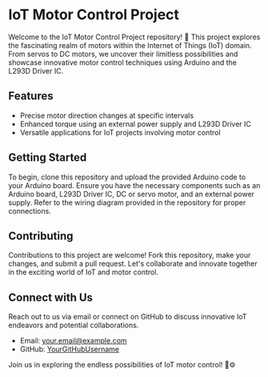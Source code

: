# IoT Motor Control Project

Welcome to the IoT Motor Control Project repository! 🚀 This project explores the fascinating realm of motors within the Internet of Things (IoT) domain. From servos to DC motors, we uncover their limitless possibilities and showcase innovative motor control techniques using Arduino and the L293D Driver IC.

## Features

- Precise motor direction changes at specific intervals
- Enhanced torque using an external power supply and L293D Driver IC
- Versatile applications for IoT projects involving motor control

## Getting Started

To begin, clone this repository and upload the provided Arduino code to your Arduino board. Ensure you have the necessary components such as an Arduino board, L293D Driver IC, DC or servo motor, and an external power supply. Refer to the wiring diagram provided in the repository for proper connections.

## Contributing

Contributions to this project are welcome! Fork this repository, make your changes, and submit a pull request. Let's collaborate and innovate together in the exciting world of IoT and motor control.

## Connect with Us

Reach out to us via email or connect on GitHub to discuss innovative IoT endeavors and potential collaborations.

- Email: [your.email@example.com](mailto:your.email@example.com)
- GitHub: [YourGitHubUsername](https://github.com/YourGitHubUsername)

Join us in exploring the endless possibilities of IoT motor control! 🔧⚙️
